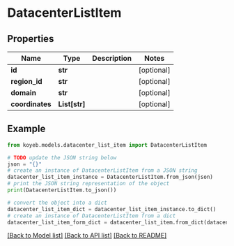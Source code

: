 # DatacenterListItem


## Properties

Name | Type | Description | Notes
------------ | ------------- | ------------- | -------------
**id** | **str** |  | [optional] 
**region_id** | **str** |  | [optional] 
**domain** | **str** |  | [optional] 
**coordinates** | **List[str]** |  | [optional] 

## Example

```python
from koyeb.models.datacenter_list_item import DatacenterListItem

# TODO update the JSON string below
json = "{}"
# create an instance of DatacenterListItem from a JSON string
datacenter_list_item_instance = DatacenterListItem.from_json(json)
# print the JSON string representation of the object
print(DatacenterListItem.to_json())

# convert the object into a dict
datacenter_list_item_dict = datacenter_list_item_instance.to_dict()
# create an instance of DatacenterListItem from a dict
datacenter_list_item_form_dict = datacenter_list_item.from_dict(datacenter_list_item_dict)
```
[[Back to Model list]](../README.md#documentation-for-models) [[Back to API list]](../README.md#documentation-for-api-endpoints) [[Back to README]](../README.md)


